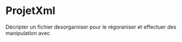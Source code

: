 # ProjetXml
Décripter un fichier desorgarniser pour le régoraniser et effectuer des manipulation avec
